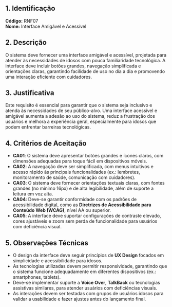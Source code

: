 ## 1. Identificação  
**Código:** RNF07  
**Nome:** Interface Amigável e Acessível  

## 2. Descrição  
O sistema deve fornecer uma interface amigável e acessível, projetada para atender às necessidades de idosos com pouca familiaridade tecnológica. A interface deve incluir botões grandes, navegação simplificada e orientações claras, garantindo facilidade de uso no dia a dia e promovendo uma interação eficiente com cuidadores.  

## 3. Justificativa  
Este requisito é essencial para garantir que o sistema seja inclusivo e atenda às necessidades de seu público-alvo. Uma interface acessível e amigável aumenta a adesão ao uso do sistema, reduz a frustração dos usuários e melhora a experiência geral, especialmente para idosos que podem enfrentar barreiras tecnológicas.  

## 4. Critérios de Aceitação  
- **CA01**: O sistema deve apresentar botões grandes e ícones claros, com dimensões adequadas para toque fácil em dispositivos móveis.  
- **CA02**: A navegação deve ser simplificada, com menus intuitivos e acesso rápido às principais funcionalidades (ex.: lembretes, monitoramento de saúde, comunicação com cuidadores).  
- **CA03**: O sistema deve fornecer orientações textuais claras, com fontes grandes (no mínimo 16px) e de alta legibilidade, além de suporte a leitura em voz alta.  
- **CA04**: Deve-se garantir conformidade com os padrões de acessibilidade digital, como as **Diretrizes de Acessibilidade para Conteúdo Web (WCAG)**, nível AA ou superior.  
- **CA05**: A interface deve suportar configurações de contraste elevado, cores ajustáveis e zoom sem perda de funcionalidade para usuários com deficiência visual.  

## 5. Observações Técnicas  
- O design da interface deve seguir princípios de **UX Design** focados em simplicidade e acessibilidade para idosos.  
- As tecnologias utilizadas devem permitir responsividade, garantindo que o sistema funcione adequadamente em diferentes dispositivos (ex.: smartphones, tablets).  
- Deve-se implementar suporte a **Voice Over**, **TalkBack** ou tecnologias assistivas similares, para atender usuários com deficiências visuais.  
- As interações devem ser testadas com grupos de usuários idosos para validar a usabilidade e fazer ajustes antes do lançamento final.  
